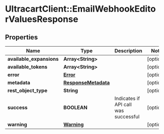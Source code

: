 # UltracartClient::EmailWebhookEditorValuesResponse

## Properties
Name | Type | Description | Notes
------------ | ------------- | ------------- | -------------
**available_expansions** | **Array&lt;String&gt;** |  | [optional] 
**available_tokens** | **Array&lt;String&gt;** |  | [optional] 
**error** | [**Error**](Error.md) |  | [optional] 
**metadata** | [**ResponseMetadata**](ResponseMetadata.md) |  | [optional] 
**rest_object_type** | **String** |  | [optional] 
**success** | **BOOLEAN** | Indicates if API call was successful | [optional] 
**warning** | [**Warning**](Warning.md) |  | [optional] 


